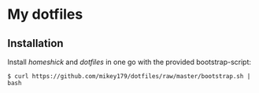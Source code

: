 # My dotfiles

Installation
------------
Install *homeshick* and *dotfiles* in one go with the provided bootstrap-script:

```
$ curl https://github.com/mikey179/dotfiles/raw/master/bootstrap.sh | bash
```
